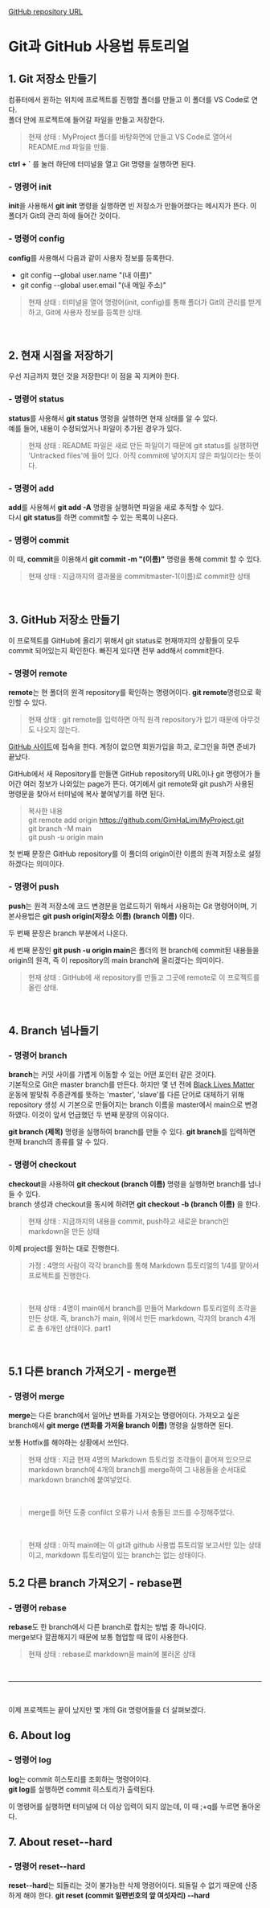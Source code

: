 [GitHub repository URL](https://github.com/GimHaLim/MyProject.git)

# Git과 GitHub 사용법 튜토리얼

## 1. Git 저장소 만들기
컴퓨터에서 원하는 위치에 프로젝트를 진행할 폴더를 만들고 이 폴더를 VS Code로 연다.  
폴더 안에 프로젝트에 들어갈 파일을 만들고 저장한다.  

> 현재 상태 : MyProject 폴더를 바탕화면에 만들고 VS Code로 열어서 README.md 파일을 만듦.  

**ctrl + `** 를 눌러 하단에 터미널을 열고 Git 명령을 실행하면 된다.

### - 명령어 init

**init**을 사용해서 **git init** 명령을 실행하면 빈 저장소가 만들어졌다는 메시지가 뜬다. 이 폴더가 Git의 관리 하에 들어간 것이다.

### - 명령어 config

**config**를 사용해서 다음과 같이 사용자 정보를 등록한다.

- git config --global user.name "(내 이름)"
- git config --global user.email "(내 메일 주소)"

> 현재 상태 : 터미널을 열어 명령어(init, config)를 통해 폴더가 Git의 관리를 받게 하고, Git에 사용자 정보를 등록한 상태. 

</br>

## 2. 현재 시점을 저장하기

우선 지금까지 했던 것을 저장한다! 이 점을 꼭 지켜야 한다.

### - 명령어 status

**status**를 사용해서 **git status** 명령을 실행하면 현재 상태를 알 수 있다.   
예를 들어, 내용이 수정되었거나 파일이 추가된 경우가 있다.

> 현재 상태 : README 파일은 새로 만든 파일이기 때문에 git status를 실행하면 'Untracked files'에 들어 있다. 아직 commit에 넣어지지 않은 파일이라는 뜻이다.

### - 명령어 add

**add**를 사용해서 **git add -A** 명령을 실행하면 파일을 새로 추적할 수 있다.  
다시 **git status**를 하면 commit할 수 있는 목록이 나온다.

### - 명령어 commit
이 때, **commit**을 이용해서 **git commit -m "(이름)"** 명령을 통해 commit 할 수 있다.

> 현재 상태 : 지금까지의 결과물을 commitmaster-1(이름)로 commit한 상태

</br>

## 3. GitHub 저장소 만들기

이 프로젝트를 GitHub에 올리기 위해서 git status로 현재까지의 상황들이 모두 commit 되어있는지 확인한다.
빠진게 있다면 전부 add해서 commit한다.

### - 명령어 remote
**remote**는 현 폴더의 원격 repository를 확인하는 명령어이다. **git remote**명령으로 확인할 수 있다.

> 현재 상태 : git remote를 입력하면 아직 원격 repository가 없기 때문에 아무것도 나오지 않는다.

[GitHub 사이트](https://github.com/)에 접속을 한다. 계정이 없으면 회원가입을 하고, 로그인을 하면 준비가 끝났다.

GitHub에서 새 Repository를 만들면 GitHub repository의 URL이나 git 명령어가 들어간 여러 정보가 나와있는 page가 뜬다. 여기에서 git remote와 git push가 사용된 명령문을 찾아서 터미널에 복사 붙여넣기를 하면 된다.

> 복사한 내용   
git remote add origin https://github.com/GimHaLim/MyProject.git  
git branch -M main  
git push -u origin main

첫 번째 문장은 GitHub repository를 이 폴더의 origin이란 이름의 원격 저장소로 설정하겠다는 의미이다.

### - 명령어 **push** 
**push**는 원격 저장소에 코드 변경분을 업로드하기 위해서 사용하는 Git 명령어이며, 기본사용법은 **git push origin(저장소 이름) (branch 이름)** 이다.

두 번째 문장은 branch 부분에서 나온다.

세 번째 문장인 **git push -u origin main**은 폴더의 현 branch에 commit된 내용들을 origin의 원격, 즉 이 repository의 main branch에 올리겠다는 의미이다.

> 현재 상태 : GitHub에 새 repository를 만들고 그곳에 remote로 이 프로젝트를 올린 상태.

</br>

## 4. Branch 넘나들기

### - 명령어 **branch**
**branch**는 커밋 사이를 가볍게 이동할 수 있는 어떤 포인터 같은 것이다.   
기본적으로 Git은 master branch를 만든다. 하지만 몇 년 전에 [Black Lives Matter](https://ko.wikipedia.org/wiki/Black_Lives_Matter) 운동에 발맞춰 주종관계를 뜻하는 'master', 'slave'를 다른 단어로 대체하기 위해 repository 생성 시 기본으로 만들어지는 branch 이름을 master에서 main으로 변경하였다. 이것이 앞서 언급했던 두 번째 문장의 이유이다.

**git branch (제목)** 명령을 실행하여 branch를 만들 수 있다.
**git branch**를 입력하면 현재 branch의 종류를 알 수 있다.

### - 명령어 **checkout**
**checkout**을 사용하여 **git checkout (branch 이름)** 명령을 실행하면 branch를 넘나들 수 있다.  
branch 생성과 checkout을 동시에 하려면 **git checkout -b (branch 이름)** 을 한다.

>현재 상태 : 지금까지의 내용을 commit, push하고 새로운 branch인 markdown을 만든 상태

이제 project를 원하는 대로 진행한다.

> 가정 : 4명의 사람이 각각 branch를 통해 Markdown 튜토리얼의 1/4를 맡아서 프로젝트를 진행한다.

</br>

> 현재 상태 : 4명이 main에서 branch를 만들어 Markdown 튜토리얼의 조각을 만든 상태. 즉, branch가 main, 위에서 만든 markdown, 각자의 branch 4개로 총 6개인 상태이다.
> part1

</br>

## 5.1 다른 branch 가져오기 - merge편

### - 명령어 **merge**
**merge**는 다른 branch에서 일어난 변화를 가져오는 명령어이다.
가져오고 싶은 branch에서 **git merge (변화를 가져올 branch 이름)** 명령을 실행하면 된다.

보통 Hotfix를 해야하는 상황에서 쓰인다.

> 현재 상태 : 지금 현재 4명의 Markdown 튜토리얼 조각들이 흩어져 있으므로 markdown branch에 4개의 branch를 merge하여 그 내용들을 순서대로 markdown branch에 붙여넣었다.

</br>

> merge를 하던 도중 confilct 오류가 나서 충돌된 코드를 수정해주었다.

</br>

> 현재 상태 : 아직 main에는 이 git과 github 사용법 튜토리얼 보고서만 있는 상태이고, markdown 튜토리얼이 있는 branch는 없는 상태이다.

## 5.2 다른 branch 가져오기 - rebase편

### - 명령어 **rebase**
**rebase**도 한 branch에서 다른 branch로 합치는 방법 중 하나이다.  
 merge보다 깔끔해지기 때문에 보통 협업할 때 많이 사용한다.

> 현재 상태 : rebase로 markdown을 main에 불러온 상태

</br>

---

</br>

이제 프로젝트는 끝이 났지만 몇 개의 Git 명령어들을 더 살펴보겠다.

## 6. About log

### - 명령어 **log**
**log**는 commit 히스토리를 조회하는 명령어이다.  
**git log**를 실행하면 commit 히스토리가 출력된다.

이 명령어를 실행하면 터미널에 더 이상 입력이 되지 않는데, 이 때 ;+q를 누르면 돌아온다.

## 7. About reset--hard

### - 명령어 **reset--hard**
**reset--hard**는 되돌리는 것이 불가능한 삭제 명령어이다. 되돌릴 수 없기 때문에 신중하게 해야 한다. 
**git reset (commit 일련번호의 앞 여섯자리) --hard**


